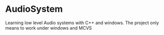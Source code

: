 # AudioSystem
Learning low level Audio systems with C++ and windows. The project only means to work under windows and MCVS
